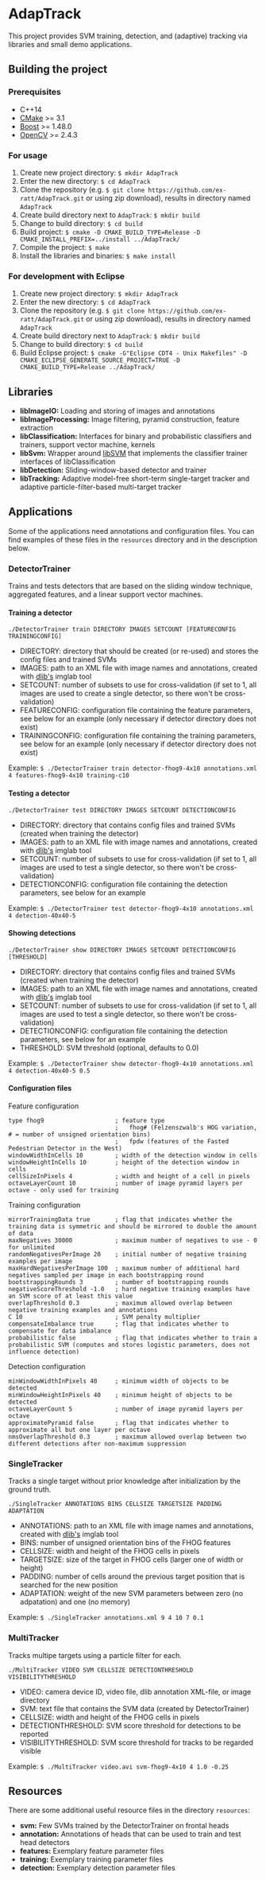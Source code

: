 AdapTrack
=========

This project provides SVM training, detection, and (adaptive) tracking via libraries and small demo applications.


Building the project
--------------------

### Prerequisites

* C++14
* [CMake](http://www.cmake.org/) >= 3.1
* [Boost](http://www.boost.org/) >= 1.48.0
* [OpenCV](http://opencv.org/) >= 2.4.3

### For usage

1. Create new project directory: `$ mkdir AdapTrack`
2. Enter the new directory: `$ cd AdapTrack`
3. Clone the repository (e.g. `$ git clone https://github.com/ex-ratt/AdapTrack.git` or using zip download), results in directory named `AdapTrack`
4. Create build directory next to `AdapTrack`: `$ mkdir build`
5. Change to build directory: `$ cd build`
6. Build project: `$ cmake -D CMAKE_BUILD_TYPE=Release -D CMAKE_INSTALL_PREFIX=../install ../AdapTrack/`
7. Compile the project: `$ make`
8. Install the libraries and binaries: `$ make install`

### For development with Eclipse

1. Create new project directory: `$ mkdir AdapTrack`
2. Enter the new directory: `$ cd AdapTrack`
3. Clone the repository (e.g. `$ git clone https://github.com/ex-ratt/AdapTrack.git` or using zip download), results in directory named `AdapTrack`
4. Create build directory next to `AdapTrack`: `$ mkdir build`
5. Change to build directory: `$ cd build`
6. Build Eclipse project: `$ cmake -G"Eclipse CDT4 - Unix Makefiles" -D CMAKE_ECLIPSE_GENERATE_SOURCE_PROJECT=TRUE -D CMAKE_BUILD_TYPE=Release ../AdapTrack/`


Libraries
---------

* **libImageIO:** Loading and storing of images and annotations
* **libImageProcessing:** Image filtering, pyramid construction, feature extraction
* **libClassification:** Interfaces for binary and probabilistic classifiers and trainers, support vector machine, kernels
* **libSvm:** Wrapper around [libSVM](http://www.csie.ntu.edu.tw/~cjlin/libsvm/) that implements the classifier trainer interfaces of libClassification
* **libDetection:** Sliding-window-based detector and trainer
* **libTracking:** Adaptive model-free short-term single-target tracker and adaptive particle-filter-based multi-target tracker


Applications
------------

Some of the applications need annotations and configuration files. You can find examples of these files in the `resources` directory and in the description below.

### DetectorTrainer

Trains and tests detectors that are based on the sliding window technique, aggregated features, and a linear support vector machines.

#### Training a detector

`./DetectorTrainer train DIRECTORY IMAGES SETCOUNT [FEATURECONFIG TRAININGCONFIG]`

* DIRECTORY: directory that should be created (or re-used) and stores the config files and trained SVMs
* IMAGES: path to an XML file with image names and annotations, created with [dlib's](http://dlib.net/) imglab tool
* SETCOUNT: number of subsets to use for cross-validation (if set to 1, all images are used to create a single detector, so there won't be cross-validation)
* FEATURECONFIG: configuration file containing the feature parameters, see below for an example (only necessary if detector directory does not exist)
* TRAININGCONFIG: configuration file containing the training parameters, see below for an example (only necessary if detector directory does not exist)

Example: `$ ./DetectorTrainer train detector-fhog9-4x10 annotations.xml 4 features-fhog9-4x10 training-c10`

#### Testing a detector

`./DetectorTrainer test DIRECTORY IMAGES SETCOUNT DETECTIONCONFIG`

* DIRECTORY: directory that contains config files and trained SVMs (created when training the detector)
* IMAGES: path to an XML file with image names and annotations, created with [dlib's](http://dlib.net/) imglab tool
* SETCOUNT: number of subsets to use for cross-validation (if set to 1, all images are used to test a single detector, so there won't be cross-validation)
* DETECTIONCONFIG: configuration file containing the detection parameters, see below for an example

Example: `$ ./DetectorTrainer test detector-fhog9-4x10 annotations.xml 4 detection-40x40-5`

#### Showing detections

`./DetectorTrainer show DIRECTORY IMAGES SETCOUNT DETECTIONCONFIG [THRESHOLD]`

* DIRECTORY: directory that contains config files and trained SVMs (created when training the detector)
* IMAGES: path to an XML file with image names and annotations, created with [dlib's](http://dlib.net/) imglab tool
* SETCOUNT: number of subsets to use for cross-validation (if set to 1, all images are used to test a single detector, so there won't be cross-validation)
* DETECTIONCONFIG: configuration file containing the detection parameters, see below for an example
* THRESHOLD: SVM threshold (optional, defaults to 0.0)

Example: `$ ./DetectorTrainer show detector-fhog9-4x10 annotations.xml 4 detection-40x40-5 0.5`

#### Configuration files

Feature configuration

```
type fhog9                    ; feature type
                              ;   fhog# (Felzenszwalb's HOG variation, # = number of unsigned orientation bins)
                              ;   fpdw (features of the Fasted Pedestrian Detector in the West)
windowWidthInCells 10         ; width of the detection window in cells
windowHeightInCells 10        ; height of the detection window in cells
cellSizeInPixels 4            ; width and height of a cell in pixels
octaveLayerCount 10           ; number of image pyramid layers per octave - only used for training
```

Training configuration

```
mirrorTrainingData true       ; flag that indicates whether the training data is symmetric and should be mirrored to double the amount of data
maxNegatives 30000            ; maximum number of negatives to use - 0 for unlimited
randomNegativesPerImage 20    ; initial number of negative training examples per image
maxHardNegativesPerImage 100  ; maximum number of additional hard negatives sampled per image in each bootstrapping round
bootstrappingRounds 3         ; number of bootstrapping rounds
negativeScoreThreshold -1.0   ; hard negative training examples have an SVM score of at least this value
overlapThreshold 0.3          ; maximum allowed overlap between negative training examples and annotations
C 10                          ; SVM penalty multiplier
compensateImbalance true      ; flag that indicates whether to compensate for data imbalance
probabilistic false           ; flag that indicates whether to train a probabilistic SVM (computes and stores logistic parameters, does not influence detection)
```

Detection configuration

```
minWindowWidthInPixels 40     ; minimum width of objects to be detected
minWindowHeightInPixels 40    ; minimum height of objects to be detected
octaveLayerCount 5            ; number of image pyramid layers per octave
approximatePyramid false      ; flag that indicates whether to approximate all but one layer per octave
nmsOverlapThreshold 0.3       ; maximum allowed overlap between two different detections after non-maximum suppression
```

### SingleTracker

Tracks a single target without prior knowledge after initialization by the ground truth.

`./SingleTracker ANNOTATIONS BINS CELLSIZE TARGETSIZE PADDING ADAPTATION`

* ANNOTATIONS: path to an XML file with image names and annotations, created with [dlib's](http://dlib.net/) imglab tool
* BINS: number of unsigned orientation bins of the FHOG features
* CELLSIZE: width and height of the FHOG cells in pixels
* TARGETSIZE: size of the target in FHOG cells (larger one of width or height)
* PADDING: number of cells around the previous target position that is searched for the new position
* ADAPTATION: weight of the new SVM parameters between zero (no adpatation) and one (no memory)

Example: `$ ./SingleTracker annotations.xml 9 4 10 7 0.1`

### MultiTracker

Tracks multipe targets using a particle filter for each.

`./MultiTracker VIDEO SVM CELLSIZE DETECTIONTHRESHOLD VISIBILITYTHRESHOLD`

* VIDEO: camera device ID, video file, dlib annotation XML-file, or image directory
* SVM: text file that contains the SVM data (created by DetectorTrainer)
* CELLSIZE: width and height of the FHOG cells in pixels
* DETECTIONTHRESHOLD: SVM score threshold for detections to be reported
* VISIBILITYTHRESHOLD: SVM score threshold for tracks to be regarded visible

Example: `$ ./MultiTracker video.avi svm-fhog9-4x10 4 1.0 -0.25`


Resources
---------

There are some additional useful resource files in the directory `resources`:

* **svm:** Few SVMs trained by the DetectorTrainer on frontal heads
* **annotation:** Annotations of heads that can be used to train and test head detectors
* **features:** Exemplary feature parameter files
* **training:** Exemplary training parameter files
* **detection:** Exemplary detection parameter files

